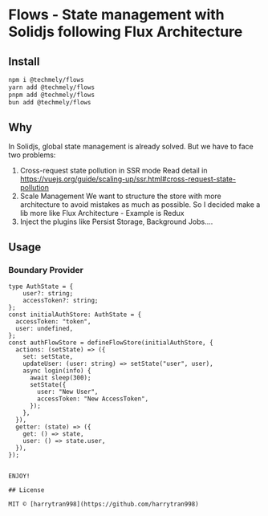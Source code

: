 # Flows - State management with Solidjs following Flux Architecture

## Install

```bash
npm i @techmely/flows
yarn add @techmely/flows
pnpm add @techmely/flows
bun add @techmely/flows
```

## Why

In Solidjs, global state management is already solved. But we have to face two problems:

1. Cross-request state pollution in SSR mode
   Read detail in https://vuejs.org/guide/scaling-up/ssr.html#cross-request-state-pollution
2. Scale Management
   We want to structure the store with more architecture to avoid mistakes as much as possible. So I decided make a lib more like Flux Architecture - Example is Redux
3. Inject the plugins like Persist Storage, Background Jobs....


## Usage

### Boundary Provider

```tsx
type AuthState = {
    user?: string;
    accessToken?: string;
};
const initialAuthStore: AuthState = {
  accessToken: "token",
  user: undefined,
};
const authFlowStore = defineFlowStore(initialAuthStore, {
  actions: (setState) => ({
    set: setState,
    updateUser: (user: string) => setState("user", user),
    async login(info) {
      await sleep(300);
      setState({
        user: "New User",
        accessToken: "New AccessToken",
      });
    },
  }),
  getter: (state) => ({
    get: () => state,
    user: () => state.user,
  }),
});
```

```

ENJOY!

## License

MIT © [harrytran998](https://github.com/harrytran998)
